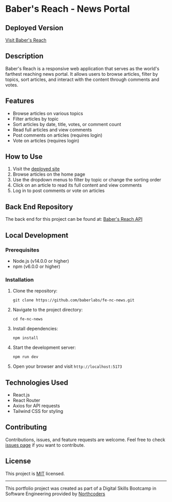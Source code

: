 # Baber's Reach - News Portal

## Deployed Version

[Visit Baber's Reach](https://babers-reach.netlify.app)

## Description

Baber's Reach is a responsive web application that serves as the world's farthest reaching news portal. It allows users to browse articles, filter by topics, sort articles, and interact with the content through comments and votes.

## Features

- Browse articles on various topics
- Filter articles by topic
- Sort articles by date, title, votes, or comment count
- Read full articles and view comments
- Post comments on articles (requires login)
- Vote on articles (requires login)

## How to Use

1. Visit the [deployed site](https://babers-reach.netlify.app)
2. Browse articles on the home page
3. Use the dropdown menus to filter by topic or change the sorting order
4. Click on an article to read its full content and view comments
5. Log in to post comments or vote on articles

## Back End Repository

The back end for this project can be found at:
[Baber's Reach API](https://github.com/baberlabs/be-nc-news)

## Local Development

### Prerequisites

- Node.js (v14.0.0 or higher)
- npm (v6.0.0 or higher)

### Installation

1. Clone the repository:
   ```
   git clone https://github.com/baberlabs/fe-nc-news.git
   ```
2. Navigate to the project directory:
   ```
   cd fe-nc-news
   ```
3. Install dependencies:
   ```
   npm install
   ```
4. Start the development server:
   ```
   npm run dev
   ```
5. Open your browser and visit `http://localhost:5173`

## Technologies Used

- React.js
- React Router
- Axios for API requests
- Tailwind CSS for styling

## Contributing

Contributions, issues, and feature requests are welcome. Feel free to check [issues page](https://github.com/baberlabs/fe-nc-news/issues) if you want to contribute.

## License

This project is [MIT](https://choosealicense.com/licenses/mit/) licensed.

---

This portfolio project was created as part of a Digital Skills Bootcamp in Software Engineering provided by [Northcoders](https://northcoders.com/)
